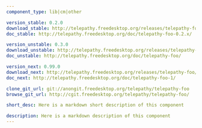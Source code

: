 ```yaml
---
component_type: lib|cm|other

version_stable: 0.2.0
download_stable: http://telepathy.freedesktop.org/releases/telepathy-foo/telepathy-foo-VERSION.tar.gz
doc_stable: http://telepathy.freedesktop.org/doc/telepathy-foo-0.2.x/

version_unstable: 0.3.0
download_unstable: http://telepathy.freedesktop.org/releases/telepathy-foo/telepathy-foo-VERSION.tar.gz
doc_unstable: http://telepathy.freedesktop.org/doc/telepathy-foo/

version_next: 0.99.0
download_next: http://telepathy.freedesktop.org/releases/telepathy-foo/telepathy-foo-VERSION.tar.gz
doc_next: http://telepathy.freedesktop.org/doc/telepathy-foo-1/

clone_git_url: git://anongit.freedesktop.org/telepathy/telepathy-foo
browse_git_url: http://cgit.freedesktop.org/telepathy/telepathy-foo/

short_desc: Here is a markdown short description of this component

description: Here is a markdown description of this component
---
```

